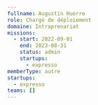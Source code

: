 ```yaml
---
fullname: Augustin Huerre
role: Chargé de déploiement
domaine: Intraprenariat
missions:
  - start: 2022-09-01
    end: 2023-08-31
    status: admin
    startups:
      - expresso
memberType: autre
startups:
  - expresso
teams: []
---
```

